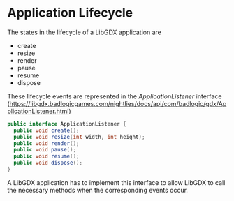 # Application Lifecycle

The states in the lifecycle of a LibGDX application are

* create
* resize
* render
* pause
* resume
* dispose

These lifecycle events are represented in the *ApplicationListener* interface (https://libgdx.badlogicgames.com/nightlies/docs/api/com/badlogic/gdx/ApplicationListener.html)

```java
public interface ApplicationListener {
  public void create();
  public void resize(int width, int height);
  public void render();
  public void pause();
  public void resume();
  public void dispose();
}
```

A LibGDX application has to implement this interface to allow LibGDX to call the necessary methods when the corresponding events occur. 




